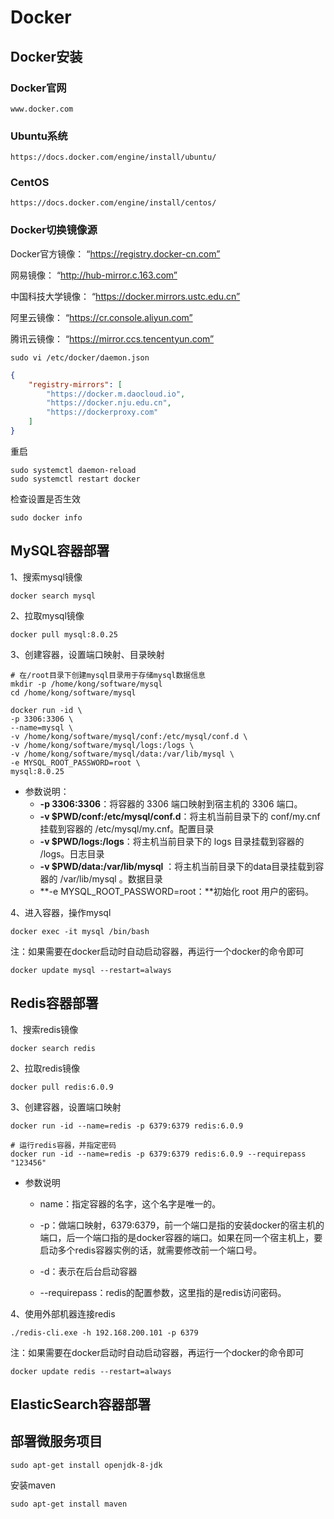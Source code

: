 # Docker

## Docker安装

### Docker官网

```
www.docker.com
```

### Ubuntu系统

```
https://docs.docker.com/engine/install/ubuntu/
```

### CentOS

```
https://docs.docker.com/engine/install/centos/
```



### Docker切换镜像源

Docker官方镜像：
“https://registry.docker-cn.com”

网易镜像：
“http://hub-mirror.c.163.com”

中国科技大学镜像：
“https://docker.mirrors.ustc.edu.cn”

阿里云镜像：
“https://cr.console.aliyun.com”

腾讯云镜像：
“https://mirror.ccs.tencentyun.com”

```shell
sudo vi /etc/docker/daemon.json
```

```json
{
    "registry-mirrors": [
        "https://docker.m.daocloud.io",
        "https://docker.nju.edu.cn",
        "https://dockerproxy.com"
    ]
}
```

重启

```shell
sudo systemctl daemon-reload
sudo systemctl restart docker
```

检查设置是否生效

```shell
sudo docker info
```

## MySQL容器部署

1、搜索mysql镜像

```shell
docker search mysql
```

2、拉取mysql镜像

```shell
docker pull mysql:8.0.25
```

3、创建容器，设置端口映射、目录映射

```shell
# 在/root目录下创建mysql目录用于存储mysql数据信息
mkdir -p /home/kong/software/mysql
cd /home/kong/software/mysql
```

```shell
docker run -id \
-p 3306:3306 \
--name=mysql \
-v /home/kong/software/mysql/conf:/etc/mysql/conf.d \
-v /home/kong/software/mysql/logs:/logs \
-v /home/kong/software/mysql/data:/var/lib/mysql \
-e MYSQL_ROOT_PASSWORD=root \
mysql:8.0.25
```

- 参数说明：
	- **-p 3306:3306**：将容器的 3306 端口映射到宿主机的 3306	 端口。
	- **-v $PWD/conf:/etc/mysql/conf.d**：将主机当前目录下的 conf/my.cnf 挂载到容器的 /etc/mysql/my.cnf。配置目录
	- **-v $PWD/logs:/logs**：将主机当前目录下的 logs 目录挂载到容器的 /logs。日志目录
	- **-v $PWD/data:/var/lib/mysql** ：将主机当前目录下的data目录挂载到容器的 /var/lib/mysql 。数据目录
	- **-e MYSQL_ROOT_PASSWORD=root：**初始化 root 用户的密码。

4、进入容器，操作mysql

```shell
docker exec -it mysql /bin/bash
```

注：如果需要在docker启动时自动启动容器，再运行一个docker的命令即可

```
docker update mysql --restart=always
```

## Redis容器部署

1、搜索redis镜像

```shell
docker search redis
```

2、拉取redis镜像

```shell
docker pull redis:6.0.9
```

3、创建容器，设置端口映射

```
docker run -id --name=redis -p 6379:6379 redis:6.0.9
```

```
# 运行redis容器，并指定密码
docker run -id --name=redis -p 6379:6379 redis:6.0.9 --requirepass "123456"
```

- 参数说明

	- name：指定容器的名字，这个名字是唯一的。

	- -p：做端口映射，6379:6379，前一个端口是指的安装docker的宿主机的端口，后一个端口指的是docker容器的端口。如果在同一个宿主机上，要启动多个redis容器实例的话，就需要修改前一个端口号。

	- -d：表示在后台启动容器

	- --requirepass：redis的配置参数，这里指的是redis访问密码。

4、使用外部机器连接redis

```shell
./redis-cli.exe -h 192.168.200.101 -p 6379
```

注：如果需要在docker启动时自动启动容器，再运行一个docker的命令即可

```
docker update redis --restart=always
```

## ElasticSearch容器部署









## 部署微服务项目

```
sudo apt-get install openjdk-8-jdk
```

安装maven

```
sudo apt-get install maven
```

